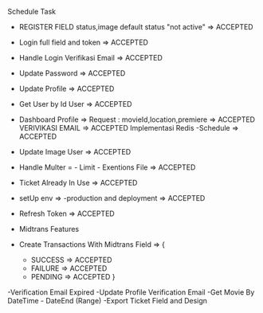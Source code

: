 Schedule Task

- REGISTER FIELD status,image default status "not active" => ACCEPTED
- Login full field and token => ACCEPTED
- Handle Login Verifikasi Email => ACCEPTED
- Update Password => ACCEPTED
- Update Profile => ACCEPTED
- Get User by Id User => ACCEPTED
- Dashboard Profile => Request : movieId,location,premiere => ACCEPTED
  VERIVIKASI EMAIL => ACCEPTED
  Implementasi Redis
  -Schedule => ACCEPTED
- Update Image User => ACCEPTED
- Handle Multer = - Limit - Exentions File => ACCEPTED
- Ticket Already In Use => ACCEPTED

- setUp env => -production and deployment => ACCEPTED
- Refresh Token => ACCEPTED

- Midtrans Features
- Create Transactions With Midtrans Field => {
  - SUCCESS => ACCEPTED
  - FAILURE => ACCEPTED
  - PENDING => ACCEPTED
    }

-Verification Email Expired
-Update Profile Verification Email
-Get Movie By DateTime - DateEnd (Range)
-Export Ticket Field and Design
